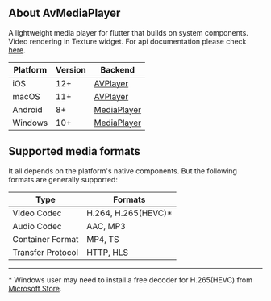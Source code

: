 ## About AvMediaPlayer

A lightweight media player for flutter that builds on system components. Video rendering in Texture widget.
For api documentation please check [here](https://pub.dev/documentation/av_media_player/latest/index/index-library.html).

| Platform | Version | Backend                                                                                 |
| -------- | ------- | --------------------------------------------------------------------------------------- |
| iOS      | 12+     | [AVPlayer](https://developer.apple.com/documentation/avfoundation/avplayer/)            |
| macOS    | 11+     | [AVPlayer](https://developer.apple.com/documentation/avfoundation/avplayer/)            |
| Android  | 8+      | [MediaPlayer](https://developer.android.com/reference/kotlin/android/media/MediaPlayer) |
| Windows  | 10+     | [MediaPlayer](https://learn.microsoft.com/uwp/api/windows.media.playback.mediaplayer)   |

## Supported media formats

It all depends on the platform's native components. But the following formats are generally supported:

| Type              | Formats              |
| ----------------- | -------------------- |
| Video Codec       | H.264, H.265(HEVC)\* |
| Audio Codec       | AAC, MP3             |
| Container Format  | MP4, TS              |
| Transfer Protocol | HTTP, HLS            |

---

\* Windows user may need to install a free decoder for H.265(HEVC) from [Microsoft Store](https://apps.microsoft.com/detail/9n4wgh0z6vhq).
